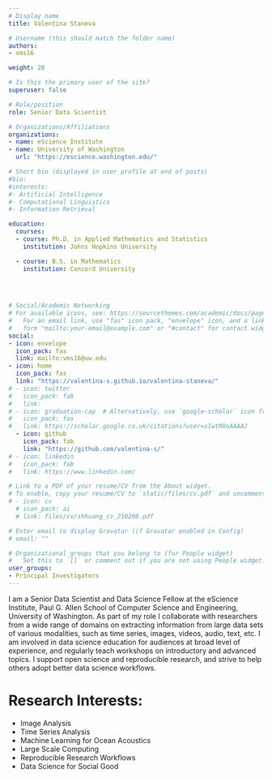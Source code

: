 ```yaml
---
# Display name
title: Valentina Staneva

# Username (this should match the folder name)
authors:
- vms16

weight: 20

# Is this the primary user of the site?
superuser: false

# Role/position
role: Senior Data Scientist

# Organizations/Affiliations
organizations:
- name: eScience Institute
- name: University of Washington
  url: "https://escience.washington.edu/"

# Short bio (displayed in user profile at end of posts)
#bio: 
#interests:
#- Artificial Intelligence
#- Computational Linguistics
#- Information Retrieval

education:
  courses:
  - course: Ph.D. in Applied Mathematics and Statistics
    institution: Johns Hopkins University

  - course: B.S. in Mathematics
    institution: Concord University

    
 

# Social/Academic Networking
# For available icons, see: https://sourcethemes.com/academic/docs/page-builder/#icons
#   For an email link, use "fas" icon pack, "envelope" icon, and a link in the
#   form "mailto:your-email@example.com" or "#contact" for contact widget.
social:
- icon: envelope
  icon_pack: fas
  link: mailto:vms16@uw.edu
- icon: home
  icon_pack: fas
  link: "https://valentina-s.github.io/valentina-staneva/"
# - icon: twitter
#   icon_pack: fab
#   link: 
# - icon: graduation-cap  # Alternatively, use `google-scholar` icon from `ai` icon pack
#   icon_pack: fas
#   link: https://scholar.google.co.uk/citations?user=sIwtMXoAAAAJ
  - icon: github
    icon_pack: fab
    link: "https://github.com/valentina-s/"
# - icon: linkedin
#   icon_pack: fab
#   link: https://www.linkedin.com/

# Link to a PDF of your resume/CV from the About widget.
# To enable, copy your resume/CV to `static/files/cv.pdf` and uncomment the lines below.
# - icon: cv
  # icon_pack: ai
  # link: files/cv/shhuang_cv_210208.pdf

# Enter email to display Gravatar (if Gravatar enabled in Config)
# email: ""

# Organizational groups that you belong to (for People widget)
#   Set this to `[]` or comment out if you are not using People widget.
user_groups:
- Principal Investigators
---
```


I am a Senior Data Scientist and Data Science Fellow at the eScience Institute, Paul G. Allen School of Computer Science and Engineering, University of Washington. As part of my role I collaborate with researchers from a wide range of domains on extracting information from large data sets of various modalities, such as time series, images, videos, audio, text, etc. I am involved in data science education for audiences at broad level of experience, and regularly teach workshops on introductory and advanced topics. I support open science and reproducible research, and strive to help others adopt better data science workflows.

# Research Interests:
* Image Analysis
* Time Series Analysis
* Machine Learning for Ocean Acoustics
* Large Scale Computing
* Reproducible Research Workflows
* Data Science for Social Good


